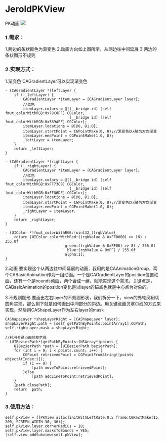 # JeroldPKView
PK动画
![](http://ww1.sinaimg.cn/large/006tNc79ly1g4d77szk9tg30f00qox37.gif)
### 1.需求：
1.两边的条状颜色为渐变色
2.动画方向如上图所示，从两边往中间延展
3.两边的条状图形不规则

### 2.实现方式：
1.渐变色
CAGradientLayer可以实现渐变色
```
- (CAGradientLayer *)leftLayer {
    if (!_leftLayer) {
        CAGradientLayer *itemLayer = [CAGradientLayer layer];
        //蓝色
        itemLayer.colors = @[(__bridge id) [self fmut_colorWithRGB:0x79C0FF].CGColor,
                             (__bridge id) [self fmut_colorWithRGB:0x589AFF].CGColor];
        itemLayer.locations = @[@0, @1.0];
        itemLayer.startPoint = CGPointMake(0, 0);//渐变色以x轴为方向渐变
        itemLayer.endPoint = CGPointMake(1.0, 0);
        _leftLayer = itemLayer;
    }
    return _leftLayer;
}

- (CAGradientLayer *)rightLayer {
    if (!_rightLayer) {
        CAGradientLayer *itemLayer = [CAGradientLayer layer];
        //红色
        itemLayer.colors = @[(__bridge id) [self fmut_colorWithRGB:0xFF73C9].CGColor,
                             (__bridge id) [self fmut_colorWithRGB:0xFF86DF].CGColor];
        itemLayer.locations = @[@0, @1.0];
        itemLayer.startPoint = CGPointMake(0, 0);//渐变色以x轴为方向渐变
        itemLayer.endPoint = CGPointMake(1.0, 0);
        _rightLayer = itemLayer;
    }
    return _rightLayer;
}

- (UIColor *)fmut_colorWithRGB:(uint32_t)rgbValue{
    return [UIColor colorWithRed:((rgbValue & 0xFF0000) >> 16) / 255.0f
                           green:((rgbValue & 0xFF00) >> 8) / 255.0f
                            blue:(rgbValue & 0xFF) / 255.0f
                           alpha:1];
}

```
2.动画
要实现这个从两边往中间延展的动画，我用的是CAAnimationGroup，两个CABasicAnimation作为一组动画。一个是CAGradientLayer的position位置动画，还有一个是bounds动画，两个合成一组，就能实现这个需求。关键点是，CABasicAnimation的position变化是以layer的锚点也就是中心点为对象的。

3.不规则图形
要画出左右layer的不规则形状，我们拆分一下，view的外轮廓用切圆角实现，那么剩下就是如何画出中间部分的斜边。用关键点画贝塞尔线的方式来实现，然后用CAShapeLayer作为左右layer的mask
```
CAShapeLayer *shapLayerRight = [CAShapeLayer layer];
shapLayerRight.path = [self getPathByPoints:pointArray1].CGPath;
self.rightLayer.mask = shapLayerRight;

//利用关键点画贝塞尔线
- (UIBezierPath*)getPathByPoints:(NSArray*)points {
    UIBezierPath *path = [UIBezierPath bezierPath];
    for (int i = 0; i < points.count; i++) {
        CGPoint retrievedPoint = CGPointFromString([points objectAtIndex:i]);
        if (i == 0) {
            [path moveToPoint:retrievedPoint];
        }else
            [path addLineToPoint:retrievedPoint];
    }
    [path closePath];
    return  path;
}
```

### 3.使用方法：
```
self.pkView = [[PKView alloc]initWithLeftRate:0.5 frame:CGRectMake(15, 200, SCREEN_WIDTH-30, 36)];
self.pkView.layer.cornerRadius = 18;
self.pkView.layer.masksToBounds = YES;
[self.view addSubview:self.pkView];
```

